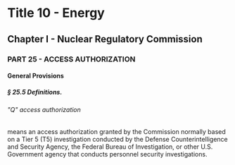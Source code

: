 
# Title 10 - Energy
## Chapter I - Nuclear Regulatory Commission
### PART 25 - ACCESS AUTHORIZATION
#### General Provisions
##### § 25.5 Definitions.
###### "Q" access authorization

means an access authorization granted by the Commission normally based on a Tier 5 (T5) investigation conducted by the Defense Counterintelligence and Security Agency, the Federal Bureau of Investigation, or other U.S. Government agency that conducts personnel security investigations.
